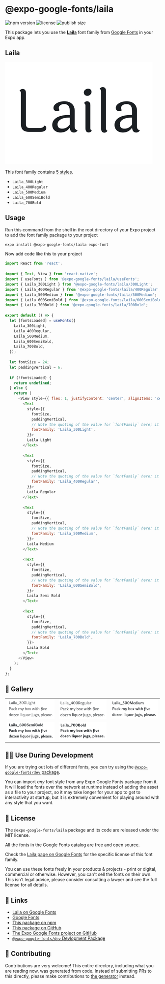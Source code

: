 # @expo-google-fonts/laila

![npm version](https://flat.badgen.net/npm/v/@expo-google-fonts/laila)
![license](https://flat.badgen.net/github/license/expo/google-fonts)
![publish size](https://flat.badgen.net/packagephobia/install/@expo-google-fonts/laila)

This package lets you use the [**Laila**](https://fonts.google.com/specimen/Laila) font family from [Google Fonts](https://fonts.google.com/) in your Expo app.

## Laila

![Laila](./font-family.png)

This font family contains [5 styles](#-gallery).

- `Laila_300Light`
- `Laila_400Regular`
- `Laila_500Medium`
- `Laila_600SemiBold`
- `Laila_700Bold`

## Usage

Run this command from the shell in the root directory of your Expo project to add the font family package to your project
```sh
expo install @expo-google-fonts/laila expo-font
```

Now add code like this to your project
```js
import React from 'react';

import { Text, View } from 'react-native';
import { useFonts } from '@expo-google-fonts/laila/useFonts';
import { Laila_300Light } from '@expo-google-fonts/laila/300Light';
import { Laila_400Regular } from '@expo-google-fonts/laila/400Regular';
import { Laila_500Medium } from '@expo-google-fonts/laila/500Medium';
import { Laila_600SemiBold } from '@expo-google-fonts/laila/600SemiBold';
import { Laila_700Bold } from '@expo-google-fonts/laila/700Bold';

export default () => {
  let [fontsLoaded] = useFonts({
    Laila_300Light,
    Laila_400Regular,
    Laila_500Medium,
    Laila_600SemiBold,
    Laila_700Bold,
  });

  let fontSize = 24;
  let paddingVertical = 6;

  if (!fontsLoaded) {
    return undefined;
  } else {
    return (
      <View style={{ flex: 1, justifyContent: 'center', alignItems: 'center' }}>
        <Text
          style={{
            fontSize,
            paddingVertical,
            // Note the quoting of the value for `fontFamily` here; it expects a string!
            fontFamily: 'Laila_300Light',
          }}>
          Laila Light
        </Text>

        <Text
          style={{
            fontSize,
            paddingVertical,
            // Note the quoting of the value for `fontFamily` here; it expects a string!
            fontFamily: 'Laila_400Regular',
          }}>
          Laila Regular
        </Text>

        <Text
          style={{
            fontSize,
            paddingVertical,
            // Note the quoting of the value for `fontFamily` here; it expects a string!
            fontFamily: 'Laila_500Medium',
          }}>
          Laila Medium
        </Text>

        <Text
          style={{
            fontSize,
            paddingVertical,
            // Note the quoting of the value for `fontFamily` here; it expects a string!
            fontFamily: 'Laila_600SemiBold',
          }}>
          Laila Semi Bold
        </Text>

        <Text
          style={{
            fontSize,
            paddingVertical,
            // Note the quoting of the value for `fontFamily` here; it expects a string!
            fontFamily: 'Laila_700Bold',
          }}>
          Laila Bold
        </Text>
      </View>
    );
  }
};

```

## 🔡 Gallery


||||
|-|-|-|
|![Laila_300Light](.//300Light/Laila_300Light.ttf.png)|![Laila_400Regular](.//400Regular/Laila_400Regular.ttf.png)|![Laila_500Medium](.//500Medium/Laila_500Medium.ttf.png)||
|![Laila_600SemiBold](.//600SemiBold/Laila_600SemiBold.ttf.png)|![Laila_700Bold](.//700Bold/Laila_700Bold.ttf.png)|||


## 👩‍💻 Use During Development

If you are trying out lots of different fonts, you can try using the [`@expo-google-fonts/dev` package](https://github.com/expo/google-fonts/tree/master/font-packages/dev#readme).

You can import *any* font style from any Expo Google Fonts package from it. It will load the fonts
over the network at runtime instead of adding the asset as a file to your project, so it may take longer
for your app to get to interactivity at startup, but it is extremely convenient
for playing around with any style that you want.

## 📖 License

The `@expo-google-fonts/laila` package and its code are released under the MIT license.

All the fonts in the Google Fonts catalog are free and open source.

Check the [Laila page on Google Fonts](https://fonts.google.com/specimen/Laila) for the specific license of this font family.

You can use these fonts freely in your products & projects - print or digital, commercial or otherwise. However, you can't sell the fonts on their own. This isn't legal advice, please consider consulting a lawyer and see the full license for all details.

## 🔗 Links

- [Laila on Google Fonts](https://fonts.google.com/specimen/Laila)
- [Google Fonts](https://fonts.google.com/)
- [This package on npm](https://www.npmjs.com/package/@expo-google-fonts/laila)
- [This package on GitHub](https://github.com/expo/google-fonts/tree/master/font-packages/laila)
- [The Expo Google Fonts project on GitHub](https://github.com/expo/google-fonts)
- [`@expo-google-fonts/dev` Devlopment Package](https://github.com/expo/google-fonts/tree/master/font-packages/dev)

## 🤝 Contributing

Contributions are very welcome! This entire directory, including what you are reading now, was generated from code. Instead of submitting PRs to this directly, please make contributions to [the generator](https://github.com/expo/google-fonts/tree/master/packages/generator) instead.
